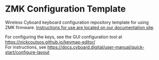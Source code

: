 # ZMK Configuration Template
Wireless Cyboard keyboard configuration repository template for using ZMK firmware. [Instructions for use are located on our documentation site](https://docs.cyboard.digital/user-manual/quick-start/configure-layout).

For configuring the keys, see the GUI configuration tool at https://nickcoutsos.github.io/keymap-editor/  
For instructions, see https://docs.cyboard.digital/user-manual/quick-start/configure-layout  